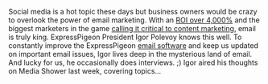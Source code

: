 
Social media is a hot topic these days but business owners would be
crazy to overlook the power of email marketing. With an [ROI over
4,000%](http://blog.expresspigeon.com/2014/01/06/email-marketing-statistics-2014/)
and the biggest marketers in the game [calling it critical to content
marketing](http://blog.expresspigeon.com/2014/05/08/content-marketing-email-esps-the-future-of-marketing-with-andy-crestodina/),
email is truly king. ExpressPigeon President Igor Polevoy knows this
well. To constantly improve the ExpressPigeon [email
software](http://expresspigeon.com) and keep us updated on important
email issues, Igor lives deep in the mysterious land of email. And lucky
for us, he occasionally does interviews. ;) Igor aired his thoughts on
Media Shower last week, covering topics...